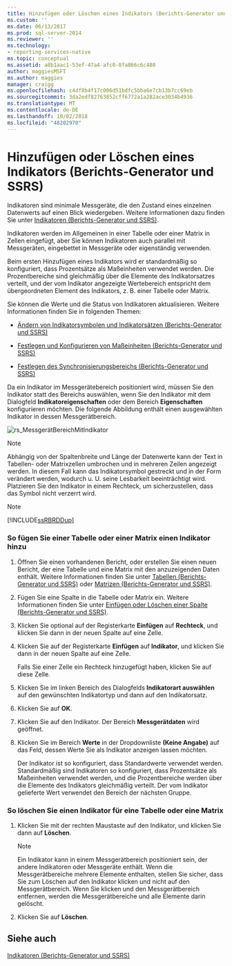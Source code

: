 ```yaml
---
title: Hinzufügen oder Löschen eines Indikators (Berichts-Generator und SSRS) | Microsoft-Dokumentation
ms.custom: ''
ms.date: 06/13/2017
ms.prod: sql-server-2014
ms.reviewer: ''
ms.technology:
- reporting-services-native
ms.topic: conceptual
ms.assetid: a8b1aac1-53ef-47a4-afc0-8fa866c6c480
author: maggiesMSFT
ms.author: maggies
manager: craigg
ms.openlocfilehash: c4df8b4f17c006d51bdfc5bba6e7cb13b7cc69eb
ms.sourcegitcommit: 3da2edf82763852cff6772a1a282ace3034b4936
ms.translationtype: MT
ms.contentlocale: de-DE
ms.lasthandoff: 10/02/2018
ms.locfileid: "48202970"
---
```

# <a name="add-or-delete-an-indicator-report-builder-and-ssrs"></a>Hinzufügen oder Löschen eines Indikators (Berichts-Generator und SSRS)
  Indikatoren sind minimale Messgeräte, die den Zustand eines einzelnen Datenwerts auf einen Blick wiedergeben. Weitere Informationen dazu finden Sie unter [Indikatoren &#40;Berichts-Generator und SSRS&#41;](indicators-report-builder-and-ssrs.md).  
  
 Indikatoren werden im Allgemeinen in einer Tabelle oder einer Matrix in Zellen eingefügt, aber Sie können Indikatoren auch parallel mit Messgeräten, eingebettet in Messgeräte oder eigenständig verwenden.  
  
 Beim ersten Hinzufügen eines Indikators wird er standardmäßig so konfiguriert, dass Prozentsätze als Maßeinheiten verwendet werden. Die Prozentbereiche sind gleichmäßig über die Elemente des Indikatorsatzes verteilt, und der vom Indikator angezeigte Wertebereich entspricht dem übergeordneten Element des Indikators, z. B. einer Tabelle oder Matrix.  
  
 Sie können die Werte und die Status von Indikatoren aktualisieren. Weitere Informationen finden Sie in folgenden Themen:  
  
-   [Ändern von Indikatorsymbolen und Indikatorsätzen &#40;Berichts-Generator und SSRS&#41;](change-indicator-icons-and-indicator-sets-report-builder-and-ssrs.md)  
  
-   [Festlegen und Konfigurieren von Maßeinheiten &#40;Berichts-Generator und SSRS&#41;](set-and-configure-measurement-units-report-builder-and-ssrs.md)  
  
-   [Festlegen des Synchronisierungsbereichs &#40;Berichts-Generator und SSRS&#41;](set-synchronization-scope-report-builder-and-ssrs.md)  
  
 Da ein Indikator im Messgerätebereich positioniert wird, müssen Sie den Indikator statt des Bereichs auswählen, wenn Sie den Indikator mit dem Dialogfeld **Indikatoreigenschaften** oder dem Bereich **Eigenschaften** konfigurieren möchten. Die folgende Abbildung enthält einen ausgewählten Indikator in dessen Messgerätbereich.  
  
 ![rs_MessgerätBereichMitIndikator](../media/rs-gaugepanelwithindicator.gif "rs_GaugePanelWithIndicator")  
  
> [!NOTE]  
>  Abhängig von der Spaltenbreite und Länge der Datenwerte kann der Text in Tabellen- oder Matrixzellen umbrochen und in mehreren Zeilen angezeigt werden. In diesem Fall kann das Indikatorsymbol gestreckt und in der Form verändert werden, wodurch u. U. seine Lesbarkeit beeinträchtigt wird. Platzieren Sie den Indikator in einem Rechteck, um sicherzustellen, dass das Symbol nicht verzerrt wird.  
  
> [!NOTE]  
>  [!INCLUDE[ssRBRDDup](../../includes/ssrbrddup-md.md)]  
  
### <a name="to-add-an-indicator-to-a-table-or-matrix"></a>So fügen Sie einer Tabelle oder einer Matrix einen Indikator hinzu  
  
1.  Öffnen Sie einen vorhandenen Bericht, oder erstellen Sie einen neuen Bericht, der eine Tabelle und eine Matrix mit den anzuzeigenden Daten enthält. Weitere Informationen finden Sie unter [Tabellen &#40;Berichts-Generator und SSRS&#41;](tables-report-builder-and-ssrs.md) oder [Matrizen &#40;Berichts-Generator und SSRS&#41;](create-a-matrix-report-builder-and-ssrs.md).  
  
2.  Fügen Sie eine Spalte in die Tabelle oder Matrix ein. Weitere Informationen finden Sie unter [Einfügen oder Löschen einer Spalte (Berichts-Generator und SSRS)](insert-or-delete-a-column-report-builder-and-ssrs.md).  
  
3.  Klicken Sie optional auf der Registerkarte **Einfügen** auf **Rechteck**, und klicken Sie dann in der neuen Spalte auf eine Zelle.  
  
4.  Klicken Sie auf der Registerkarte **Einfügen** auf **Indikator**, und klicken Sie dann in der neuen Spalte auf eine Zelle.  
  
     Falls Sie einer Zelle ein Rechteck hinzugefügt haben, klicken Sie auf diese Zelle.  
  
5.  Klicken Sie im linken Bereich des Dialogfelds **Indikatorart auswählen** auf den gewünschten Indikatortyp und dann auf den Indikatorsatz.  
  
6.  Klicken Sie auf **OK**.  
  
7.  Klicken Sie auf den Indikator. Der Bereich **Messgerätdaten** wird geöffnet.  
  
8.  Klicken Sie im Bereich **Werte** in der Dropdownliste **(Keine Angabe)** auf das Feld, dessen Werte Sie als Indikator anzeigen lassen möchten.  
  
     Der Indikator ist so konfiguriert, dass Standardwerte verwendet werden. Standardmäßig sind Indikatoren so konfiguriert, dass Prozentsätze als Maßeinheiten verwendet werden, und die Prozentbereiche werden über die Elemente des Indikators gleichmäßig verteilt. Der vom Indikator gelieferte Wert verwendet den Bereich der nächsten Gruppe.  
  
### <a name="to-delete-an-indicator-to-a-table-or-matrix"></a>So löschen Sie einen Indikator für eine Tabelle oder eine Matrix  
  
1.  Klicken Sie mit der rechten Maustaste auf den Indikator, und klicken Sie dann auf **Löschen**.  
  
    > [!NOTE]  
    >  Ein Indikator kann in einem Messgerätbereich positioniert sein, der andere Indikatoren oder Messgeräte enthält. Wenn die Messgerätbereiche mehrere Elemente enthalten, stellen Sie sicher, dass Sie zum Löschen auf den Indikator klicken und nicht auf den Messgerätbereich. Wenn Sie klicken und den Messgerätbereich entfernen, werden die Messgerätbereiche und alle Elemente darin gelöscht.  
  
2.  Klicken Sie auf **Löschen**.  
  
## <a name="see-also"></a>Siehe auch  
 [Indikatoren &#40;Berichts-Generator und SSRS&#41;](indicators-report-builder-and-ssrs.md)  
  
  
